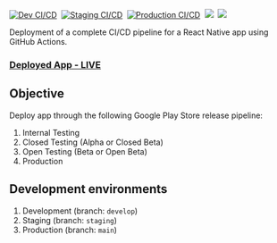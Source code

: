 [![Dev CI/CD](https://github.com/dg1223/Gamchha/actions/workflows/develop-cicd.yml/badge.svg)](https://github.com/dg1223/Gamchha/actions/workflows/develop-cicd.yml)&nbsp;
[![Staging CI/CD](https://github.com/dg1223/Gamchha/actions/workflows/staging-cicd.yml/badge.svg)](https://github.com/dg1223/Gamchha/actions/workflows/staging-cicd.yml)&nbsp;
[![Production CI/CD](https://github.com/dg1223/Gamchha/actions/workflows/production-cicd.yml/badge.svg)](https://github.com/dg1223/Gamchha/actions/workflows/production-cicd.yml)&nbsp;
![](https://img.shields.io/github/issues-pr-closed/dg1223/ci-cd-pipeline-play-store-deployment)&nbsp;
![](https://img.shields.io/github/created-at/dg1223/ci-cd-pipeline-play-store-deployment)

Deployment of a complete CI/CD pipeline for a React Native app using GitHub Actions.

### [Deployed App - LIVE](https://play.google.com/store/apps/details?id=com.dg1223.gamchha)

## Objective

Deploy app through the following Google Play Store release pipeline:

1. Internal Testing
2. Closed Testing (Alpha or Closed Beta)
3. Open Testing (Beta or Open Beta)
4. Production

## Development environments

1. Development (branch: `develop`)
2. Staging (branch: `staging`)
3. Production (branch: `main`)
